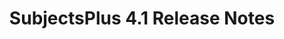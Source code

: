 ---
title: SubjectsPlus 4.1 Release Notes
tags: [releases]
keywords: release
last_updated: Dec 2, 2016
summary: 
sidebar: sp4_sidebar
permalink: sp4_pluslet_.html
folder: sp4
---